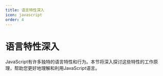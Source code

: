```yaml
---
title: 语言特性深入
icon: javascript
order: 4
---
```


# 语言特性深入

JavaScript有许多独特的语言特性和行为。本节将深入探讨这些特性的工作原理，帮助您更好地理解和利用JavaScript语言。

